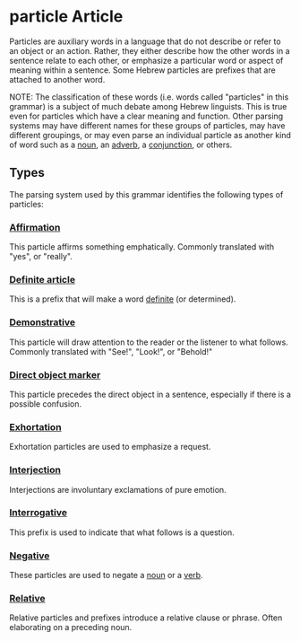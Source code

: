 # particle Article
Particles are auxiliary words in a language that do not describe or refer to an object or an action. Rather, they either describe how the other words in a sentence relate to each other, or emphasize a particular word or aspect of meaning within a sentence. Some Hebrew particles are prefixes that are attached to another word.

NOTE: The classification of these words (i.e. words called "particles" in this grammar) is a subject of much debate among Hebrew linguists.  This is true even for particles which have a clear meaning and function. Other parsing systems may have different names for these groups of particles, may have different groupings, or may even parse an individual particle as another kind of word such as a [noun](https://git.door43.org/Door43/en-uhg/src/master/content/noun/02.md), an [adverb](https://git.door43.org/Door43/en-uhg/src/master/content/adverb/02.md), a [conjunction](https://git.door43.org/Door43/en-uhg/src/master/content/conjunction/02.md), or others. 

## Types
The parsing system used by this grammar identifies the following types of particles:

### [Affirmation](https://git.door43.org/Door43/en-uhg/src/master/content/particle_affirmation/02.md)	
This particle affirms something emphatically. Commonly translated with "yes", or "really".
 
### [Definite article](https://git.door43.org/Door43/en-uhg/src/master/content/particle_definite_article/02.md)
This is a prefix that will make a word [definite](https://git.door43.org/Door43/en-uhg/src/master/content/state_determined/02.md) (or determined).
 
### [Demonstrative](https://git.door43.org/Door43/en-uhg/src/master/content/particle_demonstrative/02.md)	
This particle will draw attention to the reader or the listener to what follows. Commonly translated with "See!", "Look!", or "Behold!"

### [Direct object marker](https://git.door43.org/Door43/en-uhg/src/master/content/particle_direct_object_marker/02.md)
This particle precedes the direct object in a sentence, especially if there is a possible confusion.

### [Exhortation](https://git.door43.org/Door43/en-uhg/src/master/content/particle_exhortation/02.md)	
Exhortation particles are used to emphasize a request.

### [Interjection](https://git.door43.org/Door43/en-uhg/src/master/content/particle_interjection/02.md)	
Interjections are involuntary exclamations of pure emotion.

### [Interrogative](https://git.door43.org/Door43/en-uhg/src/master/content/particle_interrogative/02.md)	
This prefix is used to indicate that what follows is a question.

### [Negative](https://git.door43.org/Door43/en-uhg/src/master/content/particle_negative/02.md)	
These particles are used to negate a [noun](https://git.door43.org/Door43/en-uhg/src/master/content/noun/02.md) or a [verb](https://git.door43.org/Door43/en-uhg/src/master/content/verb/02.md).

### [Relative](https://git.door43.org/Door43/en-uhg/src/master/content/particle_relative/02.md)
Relative particles and prefixes introduce a relative clause or phrase. Often elaborating on a preceding noun.